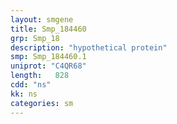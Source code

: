 ```yaml
---
layout: smgene
title: Smp_184460
grp: Smp_18
description: "hypothetical protein"
smp: Smp_184460.1
uniprot: "C4QR68"
length:   828
cdd: "ns"
kk: ns
categories: sm
---
```

